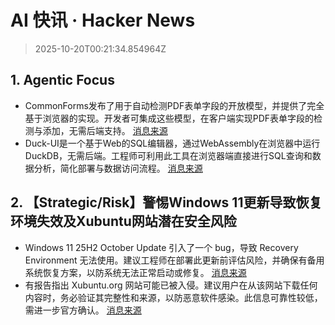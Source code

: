 # AI 快讯 · Hacker News

> 2025-10-20T00:21:34.854964Z

## 1. Agentic Focus

- CommonForms发布了用于自动检测PDF表单字段的开放模型，并提供了完全基于浏览器的实现。开发者可集成这些模型，在客户端实现PDF表单字段的检测与添加，无需后端支持。 [消息来源](https://commonforms.simplepdf.com/)
- Duck-UI是一个基于Web的SQL编辑器，通过WebAssembly在浏览器中运行DuckDB，无需后端。工程师可利用此工具在浏览器端直接进行SQL查询和数据分析，简化部署与数据访问流程。 [消息来源](https://demo.duckui.com/)

## 2. 【Strategic/Risk】警惕Windows 11更新导致恢复环境失效及Xubuntu网站潜在安全风险

- Windows 11 25H2 October Update 引入了一个 bug，导致 Recovery Environment 无法使用。建议工程师在部署此更新前评估风险，并确保有备用系统恢复方案，以防系统无法正常启动或修复。 [消息来源](https://www.techpowerup.com/342032/windows-11-25h2-october-update-bug-renders-recovery-environment-unusable)
- 有报告指出 Xubuntu.org 网站可能已被入侵。建议用户在从该网站下载任何内容时，务必验证其完整性和来源，以防恶意软件感染。此信息可靠性较低，需进一步官方确认。 [消息来源](https://old.reddit.com/r/Ubuntu/comments/1oa4549/xubuntuorg_might_be_compromised/)
